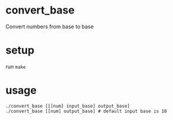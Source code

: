 # convert_base
Convert numbers from base to base

# setup

run `make`

# usage

```
./convert_base [[[num] input_base] output_base]
./convert_base [[num] output_base] # default input base is 10
```
